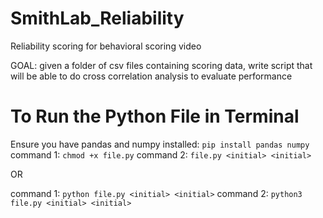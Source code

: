 # SmithLab_Reliability
Reliability scoring for behavioral scoring video

GOAL: given a folder of csv files containing scoring data, write script that will be able to do cross correlation analysis to evaluate performance

# To Run the Python File in Terminal 
Ensure you have pandas and numpy installed: `pip install pandas numpy`
command 1: `chmod +x file.py`
command 2: `file.py <initial> <initial>` 

OR 

command 1: `python file.py <initial> <initial>` 
command 2: `python3 file.py <initial> <initial>`
